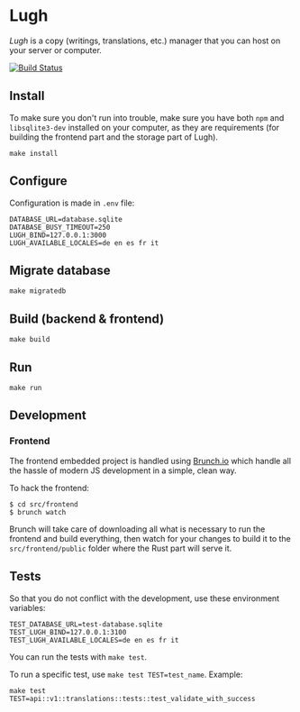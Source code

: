 # Lugh

*Lugh* is a copy (writings, translations, etc.) manager that you can host on
your server or computer.

[![Build Status](https://travis-ci.org/rlustin/lugh.svg?branch=master)](https://travis-ci.org/rlustin/lugh)

## Install

To make sure you don't run into trouble, make sure you have both `npm` and
`libsqlite3-dev` installed on your computer, as they are requirements (for
building the frontend part and the storage part of Lugh).

```
make install
```

## Configure
Configuration is made in `.env` file:

```
DATABASE_URL=database.sqlite
DATABASE_BUSY_TIMEOUT=250
LUGH_BIND=127.0.0.1:3000
LUGH_AVAILABLE_LOCALES=de en es fr it
```

## Migrate database
```
make migratedb
```

## Build (backend & frontend)

```
make build
```

## Run
```
make run
```

## Development

### Frontend

The frontend embedded project is handled using [Brunch.io](http://brunch.io)
which handle all the hassle of modern JS development in a simple, clean way.

To hack the frontend:

```
$ cd src/frontend
$ brunch watch
```

Brunch will take care of downloading all what is necessary to run the frontend
and build everything, then watch for your changes to build it to the
`src/frontend/public` folder where the Rust part will serve it.

## Tests

So that you do not conflict with the development, use these environment variables:
```
TEST_DATABASE_URL=test-database.sqlite
TEST_LUGH_BIND=127.0.0.1:3100
TEST_LUGH_AVAILABLE_LOCALES=de en es fr it
```

You can run the tests with `make test`.

To run a specific test, use `make test TEST=test_name`. Example:
```
make test TEST=api::v1::translations::tests::test_validate_with_success
```
